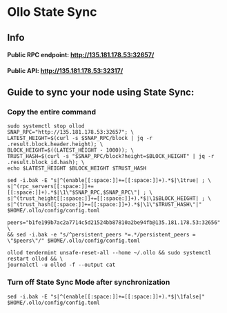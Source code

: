 # Ollo State Sync

## Info
#### Public RPC endpoint: http://135.181.178.53:32657/
#### Public API: http://135.181.178.53:32317/

## Guide to sync your node using State Sync:

### Copy the entire command
```
sudo systemctl stop ollod
SNAP_RPC="http://135.181.178.53:32657"; \
LATEST_HEIGHT=$(curl -s $SNAP_RPC/block | jq -r .result.block.header.height); \
BLOCK_HEIGHT=$((LATEST_HEIGHT - 1000)); \
TRUST_HASH=$(curl -s "$SNAP_RPC/block?height=$BLOCK_HEIGHT" | jq -r .result.block_id.hash); \
echo $LATEST_HEIGHT $BLOCK_HEIGHT $TRUST_HASH

sed -i.bak -E "s|^(enable[[:space:]]+=[[:space:]]+).*$|\1true| ; \
s|^(rpc_servers[[:space:]]+=[[:space:]]+).*$|\1\"$SNAP_RPC,$SNAP_RPC\"| ; \
s|^(trust_height[[:space:]]+=[[:space:]]+).*$|\1$BLOCK_HEIGHT| ; \
s|^(trust_hash[[:space:]]+=[[:space:]]+).*$|\1\"$TRUST_HASH\"|" $HOME/.ollo/config/config.toml

peers="b1fe199b7ac2a7714c5d21524bb87810a2be94fb@135.181.178.53:32656" \
&& sed -i.bak -e "s/^persistent_peers *=.*/persistent_peers = \"$peers\"/" $HOME/.ollo/config/config.toml 

ollod tendermint unsafe-reset-all --home ~/.ollo && sudo systemctl restart ollod && \
journalctl -u ollod -f --output cat
```

### Turn off State Sync Mode after synchronization
```
sed -i.bak -E "s|^(enable[[:space:]]+=[[:space:]]+).*$|\1false|" $HOME/.ollo/config/config.toml
```
